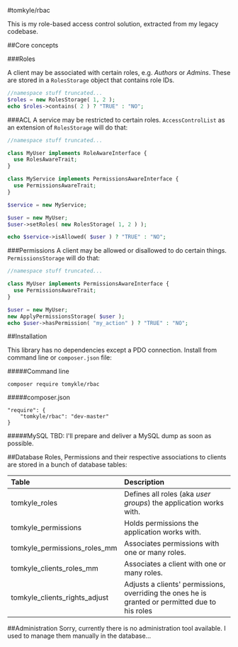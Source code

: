 #tomkyle/rbac

This is my role-based access control solution, extracted from my legacy codebase.

##Core concepts


###Roles

A client may be associated with certain roles, e.g. *Authors* or *Admins*. 
These are stored in a `RolesStorage` object that contains role IDs.

```php
//namespace stuff truncated...
$roles = new RolesStorage( 1, 2 );
echo $roles->contains( 2 ) ? "TRUE" : "NO";
```

###ACL
A service may be restricted to certain roles. 
`AccessControlList` as an extension of `RolesStorage` will do that:

```php
//namespace stuff truncated...

class MyUser implements RoleAwareInterface {
  use RolesAwareTrait;
}

class MyService implements PermissionsAwareInterface {
  use PermissionsAwareTrait;
}

$service = new MyService;

$user = new MyUser;
$user->setRoles( new RolesStorage( 1, 2 ) );

echo $service->isAllowed( $user ) ? "TRUE" : "NO";
```


###Permissions
A client may be allowed or disallowed to do certain things. 
`PermissionsStorage` will do that:

```php
//namespace stuff truncated...

class MyUser implements PermissionsAwareInterface {
  use PermissionsAwareTrait;
}

$user = new MyUser;
new ApplyPermissionsStorage( $user );
echo $user->hasPermission( "my_action" ) ? "TRUE" : "NO";
```



##Installation

This library has no dependencies except a PDO connection. Install from command line or `composer.json` file:

#####Command line
    
    composer require tomykle/rbac

#####composer.json

    "require": {
        "tomkyle/rbac": "dev-master"
    }

#####MySQL
TBD: I'll prepare and deliver a MySQL dump as soon as possible.



##Database
Roles, Permissions and their respective associations to clients are stored in a bunch of database tables: 

| Table  | Description |
| :----- | :---------- |
| tomkyle_roles | Defines all roles (aka *user groups*) the application works with. |
| tomkyle_permissions | Holds  permissions the application works with.|
| tomkyle_permissions_roles_mm | Associates permissions with one or many roles. |
| tomkyle_clients_roles_mm | Associates a client with one or many roles.|
| tomkyle_clients_rights_adjust | Adjusts a clients' permissions, overriding the ones he is granted or permitted due to his roles |

##Administration
Sorry, currently there is no administration tool available. I used to manage them manually in the database…
